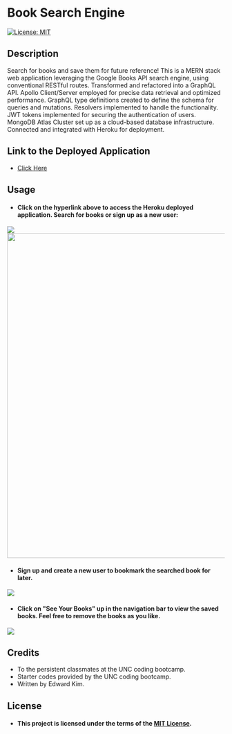 # Book Search Engine
[![License: MIT](https://img.shields.io/badge/License-MIT-yellow.svg)](https://opensource.org/licenses/MIT)

## Description
Search for books and save them for future reference! This is a MERN stack web application leveraging the Google Books API search engine, using conventional RESTful routes. Transformed and refactored into a GraphQL API. Apollo Client/Server employed for precise data retrieval and optimized performance. GraphQL type definitions created to define the schema for queries and mutations. Resolvers implemented to handle the functionality.  JWT tokens implemented for securing the authentication of users. MongoDB Atlas Cluster set up as a cloud-based database infrastructure. Connected and integrated with Heroku for deployment.

## Link to the Deployed Application
* [Click Here](https://eddyk15501-book-search-7acba26d9652.herokuapp.com/)

## Usage
* #### Click on the hyperlink above to access the Heroku deployed application. Search for books or sign up as a new user:

<img src="https://user-images.githubusercontent.com/88423414/280179313-92f92e2c-860a-4e31-a89f-d3b91cbd6712.png" />

<img width="750px" src="https://user-images.githubusercontent.com/88423414/280179332-36bb4998-5e5f-4e8b-92a6-8f2dc9209c79.png" />

* #### Sign up and create a new user to bookmark the searched book for later. 

<img src="https://user-images.githubusercontent.com/88423414/280179389-cf0ca167-d2bb-4955-89f1-7067b7c6e151.png" />

* #### Click on "See Your Books" up in the navigation bar to view the saved books. Feel free to remove the books as you like.

<img src="https://user-images.githubusercontent.com/88423414/280179423-d9ff65c0-61f7-4b9f-8cb9-515cfbc13aba.png" />

## Credits
* To the persistent classmates at the UNC coding bootcamp.
* Starter codes provided by the UNC coding bootcamp.
* Written by Edward Kim.

## License
* #### This project is licensed under the terms of the [MIT License](./LICENSE).